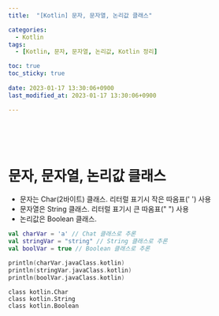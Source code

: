 ```yaml
---
title:  "[Kotlin] 문자, 문자열, 논리값 클래스"

categories:
  - Kotlin
tags:
  - [Kotlin, 문자, 문자열, 논리값, Kotlin 정리]

toc: true
toc_sticky: true
 
date: 2023-01-17 13:30:06+0900
last_modified_at: 2023-01-17 13:30:06+0900

---
```


<br>
<br>
<br>

# 문자, 문자열, 논리값 클래스

* 문자는 Char(2바이트) 클래스. 리터럴 표기시 작은 따옴표(' ') 사용
* 문자열은 String 클래스. 리터럴 표기시 큰 따옴표(" ") 사용
* 논리값은 Boolean 클래스.


```kotlin
val charVar = 'a' // Chat 클래스로 추론
val stringVar = "string" // String 클래스로 추론
val boolVar = true // Boolean 클래스로 추론

println(charVar.javaClass.kotlin)
println(stringVar.javaClass.kotlin)
println(boolVar.javaClass.kotlin)
```

    class kotlin.Char
    class kotlin.String
    class kotlin.Boolean

